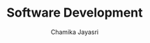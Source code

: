 ---
is_programmatic_layout_5: true
draft: false
title: Software Development
snippet: Software Development
image:
  src: /images/pseo/best-work-management-tools-for-software-development.jpg
  alt: software development, task management, resource management, productivity
publishDate: 2024-11-27
category: ""
author: Chamika Jayasri
tags:
  - softwaredevelopment
  - Tips
  - Open-Source
  - Team
content_01: |
    The software development industry is dynamic and collaborative, with teams often navigating complex coding challenges, evolving project requirements, and tight release schedules. Effective task management tools are vital for success in this industry, as they streamline workflows, enhance communication, and ensure that projects stay on track, ultimately leading to higher quality software and satisfied clients.
content_02: |
    Worklenz simplifies sprint planning, task tracking, and team collaboration for software development projects.
description: Discover the best work management tools for software development including WorkLenz, designed for your specific needs.
related: [best-work-management-tools-for-technology-startups, best-work-management-tools-for-mobile-app-development, best-work-management-tools-for-cloud-computing, best-work-management-tools-for-project-management-consulting]
---